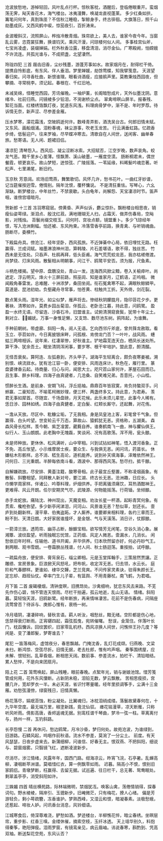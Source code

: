 <!-- { "loadSidebar": true } -->
沧波放愁地，游棹轻回，风叶乱点行杯。惊秋客枕，酒醒后，登临倦眼重开。蛮烟荡无霁，飐天香花木，海气楼台。冰夷漫舞，唤凝龙直视蓬莱。
多少红桑如拱，篝笔问何年，真割珠厓？不信秋江睡稳，掣鲸身手，终古徘徊。大旗落日，照千山劫墨成灰。又西风鹤中唳，惊笳夜引，百折涛来。

金波暧斜汉，流照屏山，桦烛冷散青烟。珠帘欲上，美人去，谁家今夜今年。当窗乱云雾，恣霓裳狂舞，换谱钧天。乘风汗漫，问琼楼何似人间。
多事桂宫仙斧，七宝尚凌虚，装缀婵娟。栏外秋香泣露，移盘清泪，消尽金仙。广寒殿阙，怕嫦娥不许流连。共孤光谁与，不成把盏，北望凄然。 

玲珑四犯    三首
屐齿旧香，尘纱残墨，游蓬芳事如水。故家烟月在，耐得栏干倚。提携自怜影底，有东风、伴人垂泪。梦里婵媛，劫馀莺蝶，知我擘笺意。
天涯望春归矣。问寻香杜曲，新恨谁理。眼看诗酒瘦，应接鹃声里。莫教秉烛西园夜，但攀摘、寻常桃李。须记起。春根在、千红旧地。

未减吴绵，怪睡觉西园，芳讯催晚。一袖炉薰，长阁暗愁成片，天外似墨沈阴。意绪冷、社前归燕。问镜棱多少铅泪，不涴谢桥尘点。
翠禽啼暝山屏半。报春残、絮花当面。红楼绣箔飘灯夜，犹道东风浅。料理病骨梦中，渐不是、年时罗荐。待诉情无奈，新声涩、尽参差金雁。

压水梦寒，濛花霜浅，空陂鸥逝何许。数峰青弄影，酒洗吴台古。何郎旧情未赋。又东风、画船烟浦。泪粉春魂，袜尘游事，吹老玉龙苦。
行云满垂虹路。忆疏香步绮，低髻迎户。往来罗袖，尽早蝶冲寒去。清歌自在人间世，送闲客、幽单春旅。愁寄语。无人闲、题裙旧侣。 

凄凉犯
清琴怨入。西风后、凝尘涩断冰索。大招赋否，江空岁晚，数声哀角。蛟龙气恶。黯千里乡心茧薄。怪飘萧、溪山破墨，一雁度空漠。
肠断桐君未，偶世餐霞，顿更哀乐。故山梦短，迸惊弦、广陵摇落。一苇延缘，料晞髮吟魂恋著。听松声、七里濑尾，断旧约。 

玉京秋
芳意阔。欢场旧莺燕，舞繁歌切。风怀几许，愁书花叶。一曲红牙妙谱，记当筵催按迥雪。倦情别。隔年沈恨，覆杯慵说。
不是清狂重怯。写琴心，六幺渐缺。断梦楼台，中年丝竹，不禁衰歇。头白龟年，尚解怨、天宝凄凉时节。笛声咽，谁傍宫墙暗月。 

贺新郎    十三首
冻羽寒窥层。傍黄昏、声声似诉，麝尘惊扑。飘粉楼台相思夜，销瘦仙姿萼绿。渐泪点、殷沈红菽。满地珊瑚无人扫，占霜天、做弄伤春局，空飐影，对残烛。
苔鬟尚缀交枝玉。问何时、宫妆点额，镜盟重卜。多少飞琼经年恨，写入沧洲剩幅。怕还被、东风拘束。冷落雪香亭前路，换青禽、与听销魂曲。肠断尽，委横竹。

下殿扁舟具。傍沧江、经年坚卧，西风孤旅。不近弹棊中心局，依旧埋忧无路。枉赢得、兰成词赋。袖墨淋浪神州泪，算韩陵、片石差堪语，歌不得，独丝苦。
竹西未是无佳处。只呑声、杜鹃再拜，低头臣甫。海气荒荒蛟龙恶，我亦枯槎倦渡。尚梦绕、灯床风雨。散髮相从明朝事，问江干、鸥鹭平安否。须为报，尺鱼素。

斗柄危楼揭。望中原、盘鵰没处，青山一发。连海西风掀尘黯，卷入关榆瘁叶。尚遮定、浮云明灭。烽火十三屏前路，照巫闾、知是谁家月，辽鹤语，正呜咽。
微闻殿角春雷发。总难醒、十洲浓梦，桑田坐阅。衔石冤禽寒不起，满眼秋鲸鳞甲。莫道是、昆池初劫。负壑藏舟寻常事，怕苍黄、柱触共工折。天外倚，剑花裂。

数点篱头雨。湿年光、如尘似梦，雁声将去。惨结秋阴朦胧月，隐印苔花夕步。更著袂、清寒如许。莫费乡园丛菊泪，伴孤云、老卧沧江暮，持此意，问鸥鹭。
盈盈一水终无语。尽留连、沙昏石冷，旧盟谁主。试俯清漪窥衰鬓，犹带十年尘土。剩对立、媚妩。万事一身惟足懒，又支筇、数尽池东树。鸦阵起，为谁舞。

手种前朝树。带虚廊、斜阳一角，阅人无语。乞向西邻斤斧底，曾共箨龙赦取。看玉立、亭苕如许。今日离披银床畔，问孤根、肯傍龙门否？一叶叶，战风雨。
蟪蛄三两啼相诉。说年来、红凄翠惨，好秋谁主。铲地霜芜连天白，栖凤长迷处所。算干净、犹余吾土。眠坐清阴浑闲事，要岁寒、根干牢培护。盟此意，酹清醑。

无怪吾衰矣。算阿连、左弧悬到，齐头甲子。湖海平生轻离合，颇负夜寒姜被。溯别恨、峡流牂水。犹有沧江容一卧，便安排、风雨连床计。秋色在，雁行里。
篆盘婆律香云起。待商量、归心与问，闻思大士。咫尺苕山家何许，茅屋石田而已。且生事、醉乡料理。四海子由真键者，几沧桑、自笑难兄弟。吾意托，小山桂。

惯醉长生酒。是前身、安期飞舄，浮丘挹袖。鼎鼎百年皆寂寞，肯负持螯双手。问蛉赢、二豪知否。不喻茗柯微妙理，便三杯、两盏终多又。持此意，为君寿。
羡君无事如犀首。尽随宜、千场盘磅，月天花候。此乐未须儿辈觉，此事今人稀有。恁日涉、园林如绣。四海子由真健者，定白髮、红颊长厮守。还起舞，对花侑。

一澹从天放。尽区中、粃糠尘垢，了无我相。身是凤皇池上客，彩笔曾千气象。但赢得、白头吟望。世变轮云千万态，算故山、猿鹤犹无恙。资格称，五湖美。
森森风骨长松样。羡今朝、紫芝飡罢，葳蕤自养。谁奏鹤南飞一曲，神与臞仙俱王。似行人、玉山朗朗。此老胸中无塊磊，笑谈闲、况有高歌荡。浑不用，瓮头酿。

未是师种放。更休休、松风满听，山中宰相。兴到试拈如神笔，悟入渡河香象。正不免、高丘怅望。小示维摩居士疾，要众生、与我俱无恙。闲问讯，药苗长。
休嫌枯木形骸样。总不消、嵇生高论，道机能养。说到补天填海事，泽雉依然神王。问何日、三光重朗。半醉每依南斗看，酒波中、那得西风荡。愁尽扫，抵千酿。

自解嫌疏放。尽安排、黄齑注籍，酸寒骨相。此子最宜丘壑置，不称凌烟画象。有散髻、斜簪相望。同拜散人新对号，要江湖、终古长无恙。沧洲趣，日应长。
头巾懒学周家样。伴诸公、吟尊料理，炉烟供养。手把离骚须痛饮，耳热酒酣神王。更难得、风云开朗。任尔安期灵气尽，武陵源、何物能摇荡。行荷锸，坐倾酿。

赤手龙蛇放。痛陆沈、神州现出，天魔变相。劝汝长星一杯酒，起眎青冥何象。有贯索、欃枪弥望。多少新亭闲涕泪，问河山、风景谁无恙？愁似草，划还长。
壸庐到处翻新样。漫平章、伯夷盗跖，才人厮养。谁要卿来相料理，各约三章而王。盼不到、天清日朗。大好家居谁撞坏，是金银、气与天潢荡。消日计，仗醇酿。

一箭漳兰放。透筠帘、幽芬占断，酴釄宝相。欲写情芳无闲笔，空谷久消心象。展湘簟、波纹盈望。听雨独眠忘忧馆，正药烟、风定人微恙。壸漏水，几消长。
闲愁依旧年时样。任输他、道书开阖，井华供养。归本欣然留亦好，何必丹砂气王。剩两眼、观书雪朗。一卷霜腴丛残谱，付人间、秋士肠迴荡。重按拍，试呼酿。

一疏扁舟放，便安排、膏肓泉石，缁尘卿相。元是玉堂挥翰手，三策居然贾讓。正雕缋、宣房景象。巨浪掀天风怒吼，把布帆，收定浑无恙。归去领，水云长。
庭阶和气春醪样。更谁如、棣华交韡，芝兰竞爽。不问传家灵素诀，驻得朱颜长王。定忘却、趋班仙仗。牵率门生儿子辈，有篮舆、不用青藤杖。南飞鹤，为君唱。 

月下笛     二首
废碣棲烟，清钟度暝，旧携筇处。沙禽细响，犹恋东风去来路。不芜先作伤心碧，悄不管连天恨雨。尽栏干拍遍，孤云地逝，乱山无语。
情绪。斜阳暮。莫轻恼天涯，旧鸥新鹭。经年断旅，再来情味凄苦。花前不是伤春病，问隔座流莺曾否？待诉与、庚郎心惟有，衰杨一树。

冷月墙阴，凄凄碎响，替秋言语。羁人听汝，咽愁丝，黯无绪。空阶都是伤心地，恁禁得衰灯断雨。正宵碪四起，霜弦孤曳，宛转催曙。
愁误，金笼住。伴落叶长门，枕函慵诉。回纹罢织，旧家零乱机杼。西风凉换人间世，问憔悴王孙几度？等闲是、变了潘郎髮，梦寄谁去？ 

尾犯
一笛落梅风，虚馆夜分，春思飘越。门掩沈香，乱灯花成缬。归燕晚、文梁未扫，断鸿惊、空弦尽折。旧情无据，老去杜郎，惟有吟声咽。
秦筝围绣屋，应未解、恨轻别。乱草昏烟，断相思天阔。数前事、参差流水，拍栏干、清铅暗结。累人愁悴，不是向来团扇月。 

陌上花    二首
笼莺唤起，屏山残睡，眼前春晚。点絮年光，销与谢娘池馆。惜芳笺管成何用，花外东风悽断。占新阴未稳，泪铅无数，梦云飘散。
苦相思瘦损，宫腰几许，宽却罗衣一半。未必天涯，省识忖寒量暖。经年里损调筝手，尘满十三金雁。劝愁弦漫傍，绿窗残日，旧情真懒。

杨花落尽，娟珉苔蚀，粉尘凝处。比翼魂归，冰枕泪绡成缕。落鬟故黛春何在，十九华年空度。最无端万里，椒塗新践，竟沈仙驭。
瘗花铭漫草，凉天断雁，只称听风听雨。倩影高唐，香烬返魂无据。别鸾枉谱千琴曲，梦冷一弦一柱。草离离付与，扬州一样，玉钓斜路。 

长亭怨慢    二首
再休问，愁边鸥鹭，月冷沙昏，梦归何处。故苑沧波，为谁绿到，旧游路。石鳞风起，呜咽作前秋语。流水不参差，莫涴了一分尘土。
前度。有天风瑟瑟，日夜步虚来去。新蒲细柳，问谁信、好春无主。恨双燕、不把斜阳，细说与、碧窗烟雾。只翳镜飞红，遮断凌波新步。

尽消尽，涉江情绪，风露年年，国西门路。绀海凉云，昨宵飞浣，石亭暑。乱蝉高柳，凄咽断苹洲谱。莫唱惜红衣，算一例飘零如雨。
迟暮。隔高小不恨，恨别旧家鸥侣。青墩梦断，枉赢得、去留无据。试巡遍、往日栏干，总无著、鸳鸯眠处。剩翠盖亭亭，消受斜阳如许。 

三姝媚    四首
晴丝横苑路，际林端微明，禁烟犹冱。唤客山禽，荡倦情销得，探春词句。野水棱棱，隔岸引、玉骢新步。旧崦微茫，只有梅花，撩人心绪。
偏是芳游轻负，剩小萼疏簪，冻香谁护。梦熟西峰，又湿云和恨，暗凝春素。淡极愁蛾，还惹起、啼妆人妒。问讯香台消息，风铃细语。

江城寒食后，倚深尊难浇，酽愁如酒。梦迹楼台，半柳憔花悴，暗尘春绣。坐暝层帘，重步影、红香三嗅。金缕休催，摘索空枝，玉纤冰透。
天上瑶华别久，料抱得秦筝，艳阳弾瘦。泪雨罗窗，有镜鸾亲见，病云眉岫。讳说春寒，斟酌到、凭高双袖。断送梨花空苑，东风认否？


